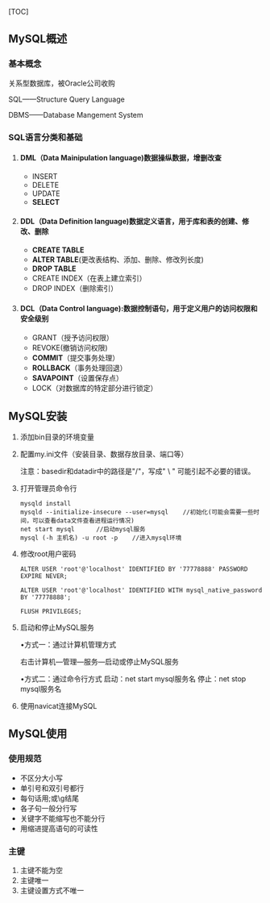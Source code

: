 [TOC]

## MySQL概述

### 基本概念

关系型数据库，被Oracle公司收购

SQL——Structure Query Language

DBMS——Database Mangement System

### SQL语言分类和基础

1. #### DML（Data Mainipulation language)数据操纵数据，增删改查

   - INSERT
   - DELETE
   - UPDATE
   - **SELECT**

2. #### DDL（Data Definition language)数据定义语言，用于库和表的创建、修改、删除

   - **CREATE TABLE**
   - **ALTER TABLE**(更改表结构、添加、删除、修改列长度)
   - **DROP TABLE**
   - CREATE INDEX（在表上建立索引）
   - DROP INDEX（删除索引）

3. #### DCL（Data Control language):数据控制语句，用于定义用户的访问权限和安全级别

   - GRANT（授予访问权限）
   - REVOKE(撤销访问权限)
   - **COMMIT**（提交事务处理）
   - **ROLLBACK**（事务处理回退）
   - **SAVAPOINT**（设置保存点）
   - LOCK（对数据库的特定部分进行锁定）

## MySQL安装

1. 添加bin目录的环境变量

2. 配置my.ini文件（安装目录、数据存放目录、端口等）

   注意：basedir和datadir中的路径是"/"，写成" \ " 可能引起不必要的错误。

3. 打开管理员命令行

   ```mysql
   mysqld install
   mysqld --initialize-insecure --user=mysql	//初始化(可能会需要一些时间，可以查看data文件查看进程运行情况)
   net start mysql		//启动mysql服务
   mysql (-h 主机名) -u root -p	//进入mysql环境
   ```

4. 修改root用户密码

   ```mysql
   ALTER USER 'root'@'localhost' IDENTIFIED BY '77778888' PASSWORD EXPIRE NEVER;
   
   ALTER USER 'root'@'localhost' IDENTIFIED WITH mysql_native_password BY '77778888';
   
   FLUSH PRIVILEGES; 
   ```

5. 启动和停止MySQL服务

   •方式一：通过计算机管理方式

   右击计算机—管理—服务—启动或停止MySQL服务

   •方式二：通过命令行方式 启动：net start mysql服务名 停止：net stop mysql服务名

6. 使用navicat连接MySQL

## MySQL使用

### 使用规范

- 不区分大小写
- 单引号和双引号都行
- 每句话用;或\g结尾
- 各子句一般分行写
- 关键字不能缩写也不能分行
- 用缩进提高语句的可读性

### 主键

1. 主键不能为空
2. 主键唯一
3. 主键设置方式不唯一

